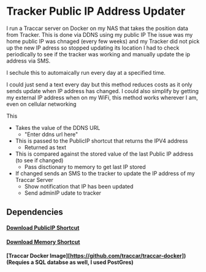 # Tracker Public IP Address Updater

I run a Traccar server on Docker on my NAS that takes the position data from Tracker. This is done via DDNS using my public IP
The issue was my home public IP was chnaged (every few weeks) and my Tracker did not pick up the new IP adress so stopped updating its location
I had to check periodically to see if the tracker was working and manually update the ip address via SMS.

I sechule this to automaically run every day at a specified time.

I could just send a text every day but this method reduces costs as it only sends update when IP address has changed.
I could also simplify by getting my external IP address when on my WiFi, this method works wherever I am, even on cellular networking

This
* Takes the value of the DDNS URL
  * "Enter ddns url here"
* This is passed to the PublicIP shortcut that returns the IPV4 address
  * Returned as text
* This is compared against the stored value of the last Public IP address (to see if changed)
  * Pass disctionary to memory to get last IP stored
* If changed sends an SMS to the tracker to update the IP address of my Traccar Server
  * Show notification that IP has been updated
  * Send adminIP udate to tracker


## Dependencies

#### [Download PublicIP Shortcut](https://github.com/sebrighte/IOS_Shortcuts/raw/main/PublicIP/PublicIP.shortcut)
#### [Download Memory Shortcut](https://github.com/sebrighte/IOS_Shortcuts/raw/main/PublicIP/PublicIP.shortcut)
#### [Traccar Docker Image][https://github.com/traccar/traccar-docker]) (Requies a SQL databse as well, I used PostGres)
